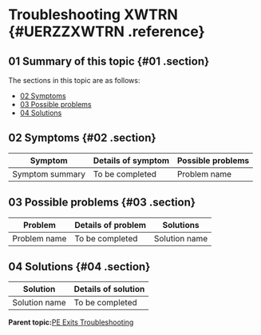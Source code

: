 # Troubleshooting XWTRN {#UERZZXWTRN .reference}

## 01 Summary of this topic {#01 .section}

The sections in this topic are as follows:

-   [02 Symptoms](UERZZXWTRN.md#02)
-   [03 Possible problems](UERZZXWTRN.md#03)
-   [04 Solutions](UERZZXWTRN.md#04)

## 02 Symptoms {#02 .section}

|Symptom|Details of symptom|Possible problems|
|-------|------------------|-----------------|
|Symptom summary|To be completed|Problem name|

## 03 Possible problems {#03 .section}

|Problem|Details of problem|Solutions|
|-------|------------------|---------|
|Problem name|To be completed|Solution name|

## 04 Solutions {#04 .section}

|Solution|Details of solution|
|--------|-------------------|
|Solution name|To be completed|

**Parent topic:**[PE Exits Troubleshooting](../html/AAR920PMUERTr.md)

